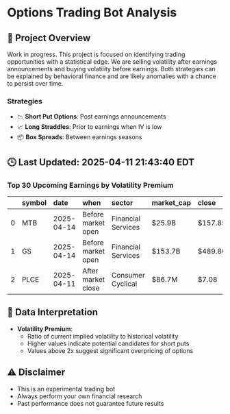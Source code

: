 # Options Trading Bot Analysis

## 🚀 Project Overview
Work in progress. This project is focused on identifying trading opportunities with a statistical edge.
We are selling volatility after earnings announcements and buying volatility before earnings.
Both strategies can be explained by behavioral finance and are likely anomalies with a chance to persist over time.

### Strategies
- 📉 **Short Put Options**: Post earnings announcements
- 📈 **Long Straddles**: Prior to earnings when IV is low
- 📦 **Box Spreads**: Between earnings seasons

## 🕒 Last Updated: 2025-04-11 21:43:40 EDT

### Top 30 Upcoming Earnings by Volatility Premium

|    | symbol   | date       | when               | sector             | market_cap   | close   | hv_current   | iv_current   | vol_premium   |
|---:|:---------|:-----------|:-------------------|:-------------------|:-------------|:--------|:-------------|:-------------|:--------------|
|  0 | MTB      | 2025-04-14 | Before market open | Financial Services | $25.9B       | $157.85 | 47.10%       | 47.70%       | 1.01x         |
|  1 | GS       | 2025-04-14 | Before market open | Financial Services | $153.7B      | $489.80 | 61.65%       | 57.21%       | 0.93x         |
|  2 | PLCE     | 2025-04-11 | After market close | Consumer Cyclical  | $86.7M       | $7.08   | nan%         | nan%         | nanx          |

## 📝 Data Interpretation

- **Volatility Premium**: 
  - Ratio of current implied volatility to historical volatility
  - Higher values indicate potential candidates for short puts
  - Values above 2x suggest significant overpricing of options

## ⚠️ Disclaimer
- This is an experimental trading bot
- Always perform your own financial research
- Past performance does not guarantee future results

